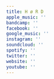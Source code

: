 ```yaml
---
title: H ø R D
apple_music: ''
bandcamp: ''
facebook: ''
google_music: ''
instagram: ''
soundcloud: ''
spotify: ''
twitter: ''
website: ''
youtube: ''
---
```

